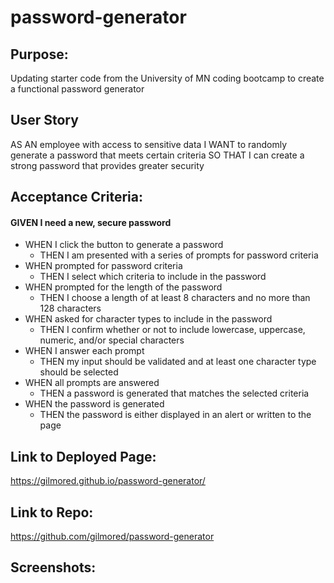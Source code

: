 # password-generator

## Purpose: 

Updating starter code from the University of MN coding bootcamp to create a functional password generator

## User Story

AS AN employee with access to sensitive data
I WANT to randomly generate a password that meets certain criteria
SO THAT I can create a strong password that provides greater security

## Acceptance Criteria: 

#### GIVEN I need a new, secure password
- WHEN I click the button to generate a password
    - THEN I am presented with a series of prompts for password criteria
- WHEN prompted for password criteria
    - THEN I select which criteria to include in the password
- WHEN prompted for the length of the password
   - THEN I choose a length of at least 8 characters and no more than 128 characters
- WHEN asked for character types to include in the password
   - THEN I confirm whether or not to include lowercase, uppercase, numeric, and/or special characters
- WHEN I answer each prompt
   - THEN my input should be validated and at least one character type should be selected
- WHEN all prompts are answered
   - THEN a password is generated that matches the selected criteria
- WHEN the password is generated
   - THEN the password is either displayed in an alert or written to the page

## Link to Deployed Page: 

https://gilmored.github.io/password-generator/

## Link to Repo: 

https://github.com/gilmored/password-generator

## Screenshots:

